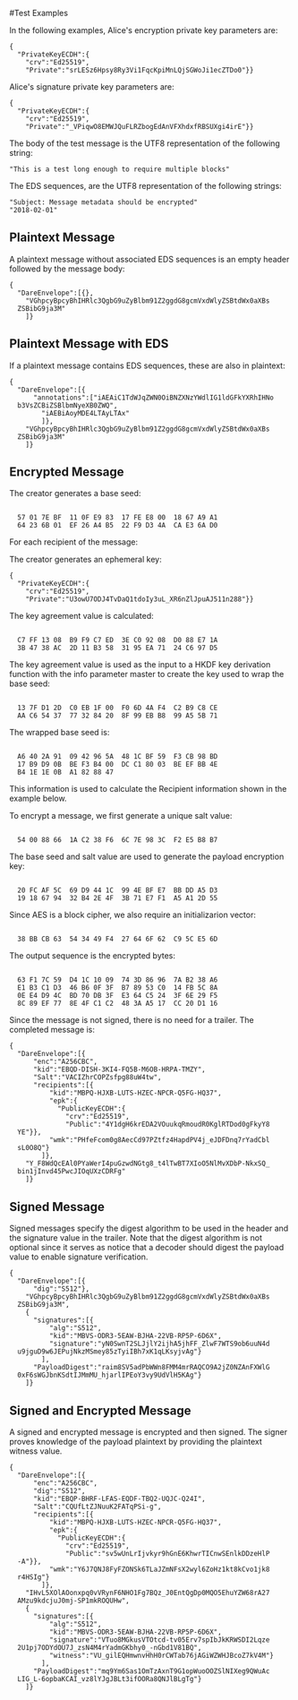 
#Test Examples

In the following examples, Alice's encryption private key parameters are:

~~~~
{
  "PrivateKeyECDH":{
    "crv":"Ed25519",
    "Private":"srLESz6Hpsy8Ry3Vi1FqcKpiMnLQjSGWoJi1ecZTDo0"}}
~~~~

 Alice's signature private key parameters are:

~~~~
{
  "PrivateKeyECDH":{
    "crv":"Ed25519",
    "Private":"_VPiqwO8EMWJQuFLRZbogEdAnVFXhdxfRBSUXgi4irE"}}
~~~~

The body of the test message is the UTF8 representation of the following string:

~~~~
"This is a test long enough to require multiple blocks"
~~~~

The EDS sequences, are the UTF8 representation of the following strings:

~~~~
"Subject: Message metadata should be encrypted"
"2018-02-01"
~~~~

## Plaintext Message

A plaintext message without associated EDS sequences is an empty header
followed by the message body:

~~~~
{
  "DareEnvelope":[{},
    "VGhpcyBpcyBhIHRlc3QgbG9uZyBlbm91Z2ggdG8gcmVxdWlyZSBtdWx0aXBs
  ZSBibG9ja3M"
    ]}
~~~~

## Plaintext Message with EDS

If a plaintext message contains EDS sequences, these are also in plaintext:

~~~~
{
  "DareEnvelope":[{
      "annotations":["iAEAiC1TdWJqZWN0OiBNZXNzYWdlIG1ldGFkYXRhIHNo
  b3VsZCBiZSBlbmNyeXB0ZWQ",
        "iAEBiAoyMDE4LTAyLTAx"
        ]},
    "VGhpcyBpcyBhIHRlc3QgbG9uZyBlbm91Z2ggdG8gcmVxdWlyZSBtdWx0aXBs
  ZSBibG9ja3M"
    ]}
~~~~

## Encrypted Message

The creator generates a base seed:

~~~~

  57 01 7E BF  11 0F E9 83  17 FE E8 00  18 67 A9 A1
  64 23 6B 01  EF 26 A4 B5  22 F9 D3 4A  CA E3 6A D0
~~~~

For each recipient of the message:

The creator generates an ephemeral key:

~~~~
{
  "PrivateKeyECDH":{
    "crv":"Ed25519",
    "Private":"U3owU7ODJ4TvDaQ1tdoIy3uL_XR6nZlJpuAJ511n288"}}
~~~~

The key agreement value is calculated:

~~~~

  C7 FF 13 08  B9 F9 C7 ED  3E C0 92 08  D0 88 E7 1A
  3B 47 38 AC  2D 11 B3 58  31 95 EA 71  24 C6 97 D5
~~~~

The key agreement value is used as the input to a HKDF key
derivation function with the info parameter 
master to create the key used to wrap the base seed:

~~~~

  13 7F D1 2D  C0 EB 1F 00  F0 6D 4A F4  C2 B9 C8 CE
  AA C6 54 37  77 32 84 20  8F 99 EB B8  99 A5 5B 71
~~~~

The wrapped base seed is:

~~~~

  A6 40 2A 91  09 42 96 5A  48 1C BF 59  F3 CB 98 BD
  17 B9 D9 0B  BE F3 B4 00  DC C1 80 03  BE EF BB 4E
  B4 1E 1E 0B  A1 82 88 47
~~~~

This information is used to calculate the Recipient information
shown in the example below.

To encrypt a message, we first generate a unique salt value:


~~~~

  54 00 88 66  1A C2 38 F6  6C 7E 98 3C  F2 E5 B8 B7
~~~~

The base seed and salt value are used to generate the payload encryption
key:

~~~~

  20 FC AF 5C  69 D9 44 1C  99 4E BF E7  BB DD A5 D3
  19 18 67 94  32 B4 2E 4F  3B 71 E7 F1  A5 A1 2D 55
~~~~

Since AES is a block cipher, we also require an initializarion vector:

~~~~

  38 BB CB 63  54 34 49 F4  27 64 6F 62  C9 5C E5 6D
~~~~

The output sequence is the encrypted bytes:

~~~~

  63 F1 7C 59  D4 1C 10 09  74 3D 86 96  7A B2 38 A6
  E1 B3 C1 D3  46 B6 0F 3F  B7 89 53 C0  14 FB 5C 8A
  0E E4 D9 4C  BD 70 DB 3F  E3 64 C5 24  3F 6E 29 F5
  8C 89 EF 77  8E 4F C1 C2  48 3A A5 17  CC 20 D1 16
~~~~

Since the message is not signed, there is no need for a trailer.
The completed message is:

~~~~
{
  "DareEnvelope":[{
      "enc":"A256CBC",
      "kid":"EBQD-DISH-3KI4-FQ5B-M6OB-HRPA-TMZY",
      "Salt":"VACIZhrCOPZsfpg88uW4tw",
      "recipients":[{
          "kid":"MBPQ-HJXB-LUTS-HZEC-NPCR-Q5FG-HQ37",
          "epk":{
            "PublicKeyECDH":{
              "crv":"Ed25519",
              "Public":"4Y1dgH6krEDA2VOuukqRmoudR0KglRTDod0gFkyY8
  YE"}},
          "wmk":"PHfeFcom0g8AecCd97PZtfz4HapdPV4j_eJDFDnq7rYadCbl
  sL0O8Q"}
        ]},
    "Y_F8WdQcEAl0PYaWerI4puGzwdNGtg8_t4lTwBT7XIoO5NlMvXDbP-NkxSQ_
  bin1jInvd45PwcJIOqUXzCDRFg"
    ]}
~~~~

## Signed Message

Signed messages specify the digest algorithm to be used in the header and
the signature value in the trailer. Note that the digest algorithm is not optional
since it serves as notice that a decoder should digest the payload value 
to enable signature verification.

~~~~
{
  "DareEnvelope":[{
      "dig":"S512"},
    "VGhpcyBpcyBhIHRlc3QgbG9uZyBlbm91Z2ggdG8gcmVxdWlyZSBtdWx0aXBs
  ZSBibG9ja3M",
    {
      "signatures":[{
          "alg":"S512",
          "kid":"MBVS-ODR3-5EAW-BJHA-22VB-RP5P-6D6X",
          "signature":"yN0SwnT2SLJjlY2ijhA5jhFF_ZlwF7WTS9ob6uuN4d
  u9jguD9w6JEPujNkzMSmey85zTyiIBh7xK1qLKsyjvAg"}
        ],
      "PayloadDigest":"raim8SV5adPbWWn8FMM4mrRAQCO9A2jZ0NZAnFXWlG
  0xF6sWGJbnKSdtIJMmMU_hjarlIPEoY3vy9UdVlH5KAg"}
    ]}
~~~~

## Signed and Encrypted Message

A signed and encrypted message is encrypted and then signed.
The signer proves knowledge of the payload plaintext by providing the
plaintext witness value.

~~~~
{
  "DareEnvelope":[{
      "enc":"A256CBC",
      "dig":"S512",
      "kid":"EBQP-BHRF-LFAS-EQDF-TBQ2-UQJC-Q24I",
      "Salt":"CQUfLtZJNuuK2FATqPSi-g",
      "recipients":[{
          "kid":"MBPQ-HJXB-LUTS-HZEC-NPCR-Q5FG-HQ37",
          "epk":{
            "PublicKeyECDH":{
              "crv":"Ed25519",
              "Public":"sv5wUnLrIjvkyr9hGnE6KhwrTICnwSEnlkDDzeHlP
  -A"}},
          "wmk":"Y6J7QNJ8FyFZONSk6TLaJZmNFsX2wyl6ZoHz1kt8kCvo1jk8
  r4HSIg"}
        ]},
    "IHvL5XOlAOonxpq0vVRynF6NHO1Fg7BQz_J0EntQgDp0MQO5EhuYZW68rA27
  AMzu9kdcjuJ0mj-SP1mkROQUHw",
    {
      "signatures":[{
          "alg":"S512",
          "kid":"MBVS-ODR3-5EAW-BJHA-22VB-RP5P-6D6X",
          "signature":"VTuo8MGkusVTOtcd-tv05Erv7spIbJkKRWSDI2Lqze
  2U1pj7ODYdOU7J_zsN4M4rYadmGKbhy0_-nGbd1V81BQ",
          "witness":"VU_gilEQHmwnvHhH0rCWTab76jAGiWZWHJBcoZ7kV4M"}
        ],
      "PayloadDigest":"mq9Ym6Sas1OmTzAxnT9G1opWuoOOZSlNIXeg9QWuAc
  LIG_L-6opbaKCAI_vz8lYJgJBLt3ifOORa8QNJlBLgTg"}
    ]}
~~~~


